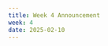 ```yaml
---
title: Week 4 Announcement
week: 4
date: 2025-02-10
---
```


<!--Homework 1 is due this Wednesday! Project 1 is also released.

See [Week 4 Ed announcement](https://edstem.org/us/courses/63937/discussion/5290768){:target="\_blank"}.-->
